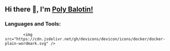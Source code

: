 ## Hi there 👋, I'm [Poly Balotin!](https://www.linkedin.com/in/polyana-balotin/) 

### Languages and Tools:

            <img src="https://cdn.jsdelivr.net/gh/devicons/devicon/icons/docker/docker-plain-wordmark.svg" />
          
          
